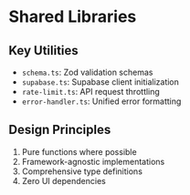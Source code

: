 # Shared Libraries

## Key Utilities
- `schema.ts`: Zod validation schemas
- `supabase.ts`: Supabase client initialization
- `rate-limit.ts`: API request throttling
- `error-handler.ts`: Unified error formatting

## Design Principles
1. Pure functions where possible
2. Framework-agnostic implementations
3. Comprehensive type definitions
4. Zero UI dependencies